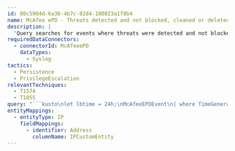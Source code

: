 ```yaml
---
id: 80c5904d-6a36-4b7c-82d4-180023a1f8b4
name: McAfee ePO - Threats detected and not blocked, cleaned or deleted
description: |
  'Query searches for events where threats were detected and not blocked, cleaned or deleted.'
requiredDataConnectors:
  - connectorId: McAfeeePO
    dataTypes:
      - Syslog
tactics:
  - Persistence
  - PrivilegeEscalation
relevantTechniques:
  - T1574
  - T1055
query: "```kusto\nlet lbtime = 24h;\nMcAfeeEPOEvent\n| where TimeGenerated > ago(lbtime)\n| where EventId in ('1095', '1096', '1099', '34937', '35102', '34938', '35106', '35111', '35117')\n| extend EventMessage = case(EventId == '1095', \"Access Protection rule violation detected and NOT blocked\",\n                              EventId == '1096', \"Port blocking rule violation detected and NOT blocked\",\n                              EventId == '1099', \n                              \"Buffer Overflow detected and NOT blocked\",\n                              EventId == '34937', \"Script security violation detected, AMSI would block\",\n                              EventId == '35102', \"Adaptive Threat Protection Would Block\",\n                              EventId == '34938', \"Script security violation detected, AMSI would delete\",\n                              EventId == '35106', \"Adaptive Threat Protection Would Clean\", \n                              EventId == '35111', \"Adaptive Threat Protection Would Contain\",\n                              \"Adaptive Threat Protection Would Block Source\")\n| project DvcIpAddr, EventId, EventMessage\n| extend IPCustomEntity = DvcIpAddr\n```"
entityMappings:
  - entityType: IP
    fieldMappings:
      - identifier: Address
        columnName: IPCustomEntity
---
```


